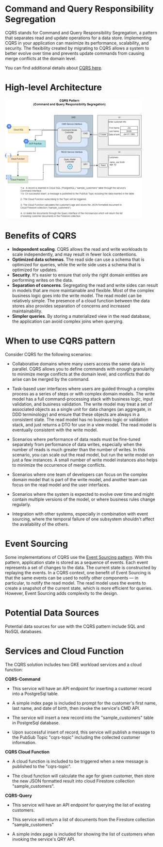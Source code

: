 
# **Command and Query Responsibility Segregation**

CQRS stands for Command and Query Responsibility Segregation, a pattern that separates read and update operations for a data store. Implementing CQRS in your application can maximize its performance, scalability, and security. The flexibility created by migrating to CQRS allows a system to better evolve over time and prevents update commands from causing merge conflicts at the domain level.

You can find additional details about [CQRS here](https://docs.microsoft.com/en-us/azure/architecture/patterns/cqrs).

# **High-level Architecture**

![cqrs-arch](cqrs-arch.png)

# **Benefits of CQRS**

- **Independent scaling**. CQRS allows the read and write workloads to scale independently, and may result in fewer lock contentions.
- **Optimized data schemas**. The read side can use a schema that is optimized for queries, while the write side uses a schema that is optimized for updates.
- **Security**. It's easier to ensure that only the right domain entities are performing writes on the data.
- **Separation of concerns**. Segregating the read and write sides can result in models that are more maintainable and flexible. Most of the complex business logic goes into the write model. The read model can be relatively simple. The presence of a cloud function between the data stores also provides separation of concerns and increased maintainability.
- **Simpler queries**. By storing a materialized view in the read database, the application can avoid complex joins when querying.

# **When to use CQRS pattern**

Consider CQRS for the following scenarios:

- Collaborative domains where many users access the same data in parallel. CQRS allows you to define commands with enough granularity to minimize merge conflicts at the domain level, and conflicts that do arise can be merged by the command.

- Task-based user interfaces where users are guided through a complex process as a series of steps or with complex domain models. The write model has a full command-processing stack with business logic, input validation, and business validation. The write model may treat a set of associated objects as a single unit for data changes (an aggregate, in DDD terminology) and ensure that these objects are always in a consistent state. The read model has no business logic or validation stack, and just returns a DTO for use in a view model. The read model is eventually consistent with the write model.

- Scenarios where performance of data reads must be fine-tuned separately from performance of data writes, especially when the number of reads is much greater than the number of writes. In this scenario, you can scale out the read model, but run the write model on just a few instances. A small number of write model instances also helps to minimize the occurrence of merge conflicts.

- Scenarios where one team of developers can focus on the complex domain model that is part of the write model, and another team can focus on the read model and the user interfaces.

- Scenarios where the system is expected to evolve over time and might contain multiple versions of the model, or where business rules change regularly.

- Integration with other systems, especially in combination with event sourcing, where the temporal failure of one subsystem shouldn't affect the availability of the others.

# **Event Sourcing**

Some implementations of CQRS use the [Event Sourcing pattern](https://docs.microsoft.com/en-us/azure/architecture/patterns/event-sourcing). With this pattern, application state is stored as a sequence of events. Each event represents a set of changes to the data. The current state is constructed by replaying the events. In a CQRS context, one benefit of Event Sourcing is that the same events can be used to notify other components — in particular, to notify the read model. The read model uses the events to create a snapshot of the current state, which is more efficient for queries. However, Event Sourcing adds complexity to the design.

# **Potential Data Sources**

Potential data sources for use with the CQRS pattern include SQL and NoSQL databases.

# **Services and Cloud Function**

The CQRS solution includes two GKE workload services and a cloud function:

**CQRS-Command**

- This service will have an API endpoint for inserting a customer record into a PostgreSql table.

- A simple index page is included to prompt for the customer's first name, last name, and date of birth, then invoke the service's CMD API.

- The service will insert a new record into the "sample_customers" table in PostgreSql database.

- Upon successful insert of record, this service will publish a message to the PubSub Topic "cqrs-topic" including the collected customer information.

**CQRS Cloud Function**

- A cloud function is included to be triggered when a new message is published to the "cqrs-topic".

- The cloud function will calculate the age for given customer, then store the new JSON formatted result into cloud Firestore collection "sample_customers".

**CQRS-Query**

- This service will have an API endpoint for querying the list of existing customers.

- This service will return a list of documents from the Firestore collection "sample_customers"

- A simple index page is included for showing the list of customers when invoking the service's QRY API.